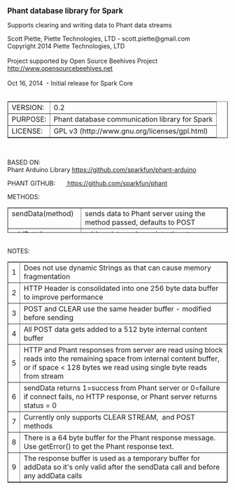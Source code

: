 <!DOCTYPE HTML PUBLIC "-//W3C//DTD HTML 4.01 Transitional//EN">
<html>
  <head>
    <meta http-equiv="content-type" content="text/html;
      charset=windows-1252">
    <title></title>
  </head>
  <body>
    <b><big>Phant database library for Spark </big><br>
    </b>
    <p> </p>
    <p>Supports clearing and writing data to Phant data streams</p>
    Scott Piette, Piette Technologies, LTD - scott.piette@gmail.com<br>
    Copyright 2014 Piette Technologies, LTD<br>
    <br>
    Project supported by Open Source Beehives Project<a
      href="http://www.opensourcebeehives.net">
      http://www.opensourcebeehives.net</a><br>
    <br>
    Oct 16, 2014&nbsp; - Initial release for Spark Core<br>
    <br>
    <table border="1" cellpadding="2" cellspacing="2" width="100%">
      <tbody>
        <tr>
          <td valign="top">VERSION:</td>
          <td valign="top">0.2<br>
          </td>
        </tr>
        <tr>
          <td valign="top">PURPOSE:</td>
          <td valign="top">Phant database communication library for
            Spark<br>
          </td>
        </tr>
        <tr>
          <td valign="top">LICENSE:</td>
          <td valign="top">GPL v3 (http://www.gnu.org/licenses/gpl.html)</td>
        </tr>
      </tbody>
    </table>
    <br>
    <p> BASED ON:<br>
      Phant Arduino Library <a href="https://github.com/niesteszeck">https://github.com/sparkfun/phant-arduino</a><br>
    </p>
    <p>PHANT GITHUB: &nbsp; &nbsp; &nbsp;<a
        href="https://github.com/sparkfun/phant">
        https://github.com/sparkfun/phant</a><br>
    </p>
    METHODS:
    <table height="58" border="1" cellpadding="2" cellspacing="2"
      width="904">
      <tbody>
        <tr>
          <td valign="top">sendData(method)<br>
          </td>
          <td valign="top">sends data to Phant server using the method
            passed, defaults to POST<br>
          </td>
        </tr>
        <tr>
          <td valign="top">addData(name, value)<br>
          </td>
          <td valign="top">adds a data=value pair to the stream.&nbsp;
            After you have added all data send the stream using sendData<br>
          </td>
        </tr>
        <tr>
          <td valign="top">getError()<br>
          </td>
          <td valign="top">returns the human readable text from the
            Phant server resulting from the last sendData<br>
          </td>
        </tr>
      </tbody>
    </table>
    <br>
    NOTES:<br>
    <table border="1" cellpadding="2" cellspacing="2" width="100%">
      <tbody>
        <tr>
          <td>1</td>
          <td> Does not use dynamic Strings as that can cause memory
            fragmentation</td>
        </tr>
        <tr>
          <td>2</td>
          <td> HTTP Header is consolidated into one 256 byte data buffer
            to improve performance</td>
        </tr>
        <tr>
          <td>3</td>
          <td> POST and CLEAR use the same header buffer - modified
            before sending</td>
        </tr>
        <tr>
          <td>4</td>
          <td> All POST data gets added to a 512 byte internal content
            buffer</td>
        </tr>
        <tr>
          <td>5</td>
          <td> HTTP and Phant responses from server are read using block
            reads into the remaining space from internal content buffer,
            or if space &lt; 128 bytes we read using single byte reads
            from stream</td>
        </tr>
        <tr>
          <td>6</td>
          <td> sendData returns 1=success from Phant server or 0=failure
            if connect fails, no HTTP response, or Phant server returns
            status = 0</td>
        </tr>
        <tr>
          <td>7</td>
          <td> Currently only supports CLEAR STREAM,&nbsp; and POST
            methods<br>
          </td>
        </tr>
        <tr>
          <td>8</td>
          <td> There is a 64 byte buffer for the Phant response message.
            Use getError() to get the Phant response text.</td>
        </tr>
        <tr>
          <td>9</td>
          <td> The response buffer is used as a temporary buffer for
            addData so it's only valid after the sendData call and
            before any addData calls</td>
        </tr>
      </tbody>
    </table>
    <br>
    <br>
    <p> </p>
  </body>
</html>
